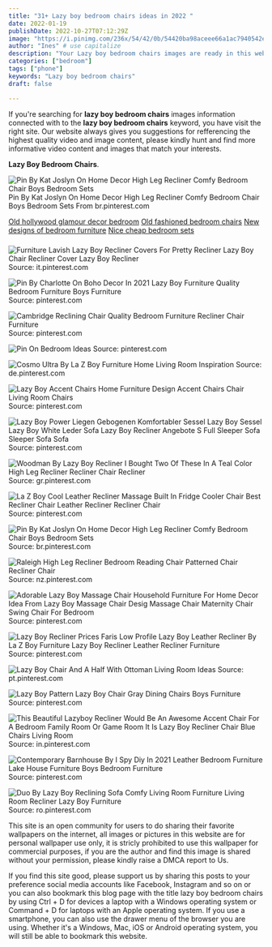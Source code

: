 ```yaml
---
title: "31+ Lazy boy bedroom chairs ideas in 2022 "
date: 2022-01-19
publishDate: 2022-10-27T07:12:29Z
image: "https://i.pinimg.com/236x/54/42/0b/54420ba98aceee66a1ac7940542e8646.jpg"
author: "Ines" # use capitalize
description: "Your Lazy boy bedroom chairs images are ready in this website. Lazy boy bedroom chairs are a topic that is being searched for and liked by netizens today. You can Find and Download the Lazy boy bedroom chairs files here. Find and Download all royalty-free vectors."
categories: ["bedroom"]
tags: ["phone"]
keywords: "Lazy boy bedroom chairs"
draft: false

---
```


If you're searching for **lazy boy bedroom chairs** images information connected with to the **lazy boy bedroom chairs** keyword, you have visit the right  site.  Our website always  gives you  suggestions  for refferencing  the highest  quality video and image  content, please kindly hunt and find more informative video content and images  that match your interests.

**Lazy Boy Bedroom Chairs**. 

![Pin By Kat Joslyn On Home Decor High Leg Recliner Comfy Bedroom Chair Boys Bedroom Sets](https://i.pinimg.com/originals/2c/91/d4/2c91d4e9999a79fe604cbf99302a7e1a.jpg "Pin By Kat Joslyn On Home Decor High Leg Recliner Comfy Bedroom Chair Boys Bedroom Sets")
Pin By Kat Joslyn On Home Decor High Leg Recliner Comfy Bedroom Chair Boys Bedroom Sets From br.pinterest.com

[Old hollywood glamour decor bedroom](/old-hollywood-glamour-decor-bedroom/)
[Old fashioned bedroom chairs](/old-fashioned-bedroom-chairs/)
[New designs of bedroom furniture](/new-designs-of-bedroom-furniture/)
[Nice cheap bedroom sets](/nice-cheap-bedroom-sets/)



### 

 


![Furniture Lavish Lazy Boy Recliner Covers For Pretty Recliner Lazy Boy Chair Recliner Cover Lazy Boy Recliner](https://i.pinimg.com/originals/7a/ab/49/7aab499f85193ffe4735c82be9c31900.jpg "Furniture Lavish Lazy Boy Recliner Covers For Pretty Recliner Lazy Boy Chair Recliner Cover Lazy Boy Recliner")
Source: it.pinterest.com

 

![Pin By Charlotte On Boho Decor In 2021 Lazy Boy Furniture Quality Bedroom Furniture Boys Furniture](https://i.pinimg.com/474x/2c/24/3c/2c243c88d7b704b6d6d6bbc3056e693e.jpg "Pin By Charlotte On Boho Decor In 2021 Lazy Boy Furniture Quality Bedroom Furniture Boys Furniture")
Source: pinterest.com

 

![Cambridge Reclining Chair Quality Bedroom Furniture Recliner Chair Furniture](https://i.pinimg.com/originals/84/85/0e/84850e7b120a24a357481eaed1692437.png "Cambridge Reclining Chair Quality Bedroom Furniture Recliner Chair Furniture")
Source: pinterest.com

 

![Pin On Bedroom Ideas](https://i.pinimg.com/originals/6e/11/56/6e1156b767b469a641070fbe6eca66ba.jpg "Pin On Bedroom Ideas")
Source: pinterest.com

 

![Cosmo Ultra By La Z Boy Furniture Home Living Room Inspiration](https://i.pinimg.com/originals/24/ec/44/24ec440577b8885fc48870613b1bec73.jpg "Cosmo Ultra By La Z Boy Furniture Home Living Room Inspiration")
Source: de.pinterest.com

 

![Lazy Boy Accent Chairs Home Furniture Design Accent Chairs Chair Living Room Chairs](https://i.pinimg.com/736x/c0/47/1c/c0471c02aef151a33143857cfd18051a--la-z-boy-home-furnishings.jpg "Lazy Boy Accent Chairs Home Furniture Design Accent Chairs Chair Living Room Chairs")
Source: pinterest.com

 

![Lazy Boy Power Liegen Gebogenen Komfortabler Sessel Lazy Boy Sessel Lazy Boy White Leder Sofa Lazy Boy Recliner Angebote S Full Sleeper Sofa Sleeper Sofa Sofa](https://i.pinimg.com/originals/8a/fe/2e/8afe2e0514ede0d511f007f0730a15a9.jpg "Lazy Boy Power Liegen Gebogenen Komfortabler Sessel Lazy Boy Sessel Lazy Boy White Leder Sofa Lazy Boy Recliner Angebote S Full Sleeper Sofa Sleeper Sofa Sofa")
Source: pinterest.com

 

![Woodman By Lazy Boy Recliner I Bought Two Of These In A Teal Color High Leg Recliner Recliner Chair Recliner](https://i.pinimg.com/originals/85/28/0f/85280f06e4775e4cef5664a927cbb8eb.jpg "Woodman By Lazy Boy Recliner I Bought Two Of These In A Teal Color High Leg Recliner Recliner Chair Recliner")
Source: gr.pinterest.com

 

![La Z Boy Cool Leather Recliner Massage Built In Fridge Cooler Chair Best Recliner Chair Leather Recliner Recliner Chair](https://i.pinimg.com/originals/bb/da/a9/bbdaa97c65f37a3b7de83c666e4919b3.jpg "La Z Boy Cool Leather Recliner Massage Built In Fridge Cooler Chair Best Recliner Chair Leather Recliner Recliner Chair")
Source: pinterest.com

 

![Pin By Kat Joslyn On Home Decor High Leg Recliner Comfy Bedroom Chair Boys Bedroom Sets](https://i.pinimg.com/originals/2c/91/d4/2c91d4e9999a79fe604cbf99302a7e1a.jpg "Pin By Kat Joslyn On Home Decor High Leg Recliner Comfy Bedroom Chair Boys Bedroom Sets")
Source: br.pinterest.com

 

![Raleigh High Leg Recliner Bedroom Reading Chair Patterned Chair Recliner Chair](https://i.pinimg.com/originals/93/ec/3d/93ec3da476c5c5853c85dacc734f7aaa.jpg "Raleigh High Leg Recliner Bedroom Reading Chair Patterned Chair Recliner Chair")
Source: nz.pinterest.com

 

![Adorable Lazy Boy Massage Chair Household Furniture For Home Decor Idea From Lazy Boy Massage Chair Desig Massage Chair Maternity Chair Swing Chair For Bedroom](https://i.pinimg.com/originals/1e/4d/93/1e4d9338c8e8141db1245721223380f3.jpg "Adorable Lazy Boy Massage Chair Household Furniture For Home Decor Idea From Lazy Boy Massage Chair Desig Massage Chair Maternity Chair Swing Chair For Bedroom")
Source: pinterest.com

 

![Lazy Boy Recliner Prices Faris Low Profile Lazy Boy Leather Recliner By La Z Boy Furniture Lazy Boy Recliner Leather Recliner Furniture](https://i.pinimg.com/originals/de/d1/37/ded1378a454401b5abdecbc875e443b0.jpg "Lazy Boy Recliner Prices Faris Low Profile Lazy Boy Leather Recliner By La Z Boy Furniture Lazy Boy Recliner Leather Recliner Furniture")
Source: pinterest.com

 

![Lazy Boy Chair And A Half With Ottoman Living Room Ideas](https://i.pinimg.com/originals/85/cc/f8/85ccf8a9d54623ebf63b340f713e64d7.jpg "Lazy Boy Chair And A Half With Ottoman Living Room Ideas")
Source: pt.pinterest.com

 

![Lazy Boy Pattern Lazy Boy Chair Gray Dining Chairs Boys Furniture](https://i.pinimg.com/originals/39/76/e2/3976e2b802b2d5b3ced1279164faf0f4.jpg "Lazy Boy Pattern Lazy Boy Chair Gray Dining Chairs Boys Furniture")
Source: pinterest.com

 

![This Beautiful Lazyboy Recliner Would Be An Awesome Accent Chair For A Bedroom Family Room Or Game Room It Is Lazy Boy Recliner Chair Blue Chairs Living Room](https://i.pinimg.com/originals/a9/70/80/a97080c93e2956f3cec5f5637d644b58.jpg "This Beautiful Lazyboy Recliner Would Be An Awesome Accent Chair For A Bedroom Family Room Or Game Room It Is Lazy Boy Recliner Chair Blue Chairs Living Room")
Source: in.pinterest.com

 

![Contemporary Barnhouse By I Spy Diy In 2021 Leather Bedroom Furniture Lake House Furniture Boys Bedroom Furniture](https://i.pinimg.com/736x/92/7b/18/927b18520e89be55b46a8f958665069c.jpg "Contemporary Barnhouse By I Spy Diy In 2021 Leather Bedroom Furniture Lake House Furniture Boys Bedroom Furniture")
Source: pinterest.com

 

![Duo By Lazy Boy Reclining Sofa Comfy Living Room Furniture Living Room Recliner Lazy Boy Furniture](https://i.pinimg.com/236x/54/42/0b/54420ba98aceee66a1ac7940542e8646.jpg "Duo By Lazy Boy Reclining Sofa Comfy Living Room Furniture Living Room Recliner Lazy Boy Furniture")
Source: ro.pinterest.com

 

This site is an open community for users to do sharing their favorite wallpapers on the internet, all images or pictures in this website are for personal wallpaper use only, it is stricly prohibited to use this wallpaper for commercial purposes, if you are the author and find this image is shared without your permission, please kindly raise a DMCA report to Us.

If you find this site good, please support us by sharing this posts to your preference social media accounts like Facebook, Instagram and so on or you can also bookmark this blog page with the title lazy boy bedroom chairs by using Ctrl + D for devices a laptop with a Windows operating system or Command + D for laptops with an Apple operating system. If you use a smartphone, you can also use the drawer menu of the browser you are using. Whether it's a Windows, Mac, iOS or Android operating system, you will still be able to bookmark this website.
